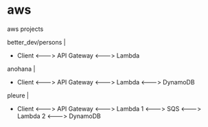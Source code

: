 # aws

aws projects

better_dev/persons |

- Client <---> API Gateway <---> Lambda

anohana |

- Client <---> API Gateway <---> Lambda <---> DynamoDB

pleure |

- Client <---> API Gateway <---> Lambda 1 <---> SQS <---> Lambda 2 <---> DynamoDB
